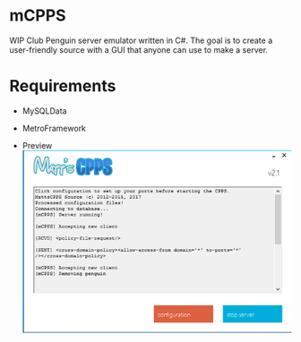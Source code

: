 # mCPPS
WIP Club Penguin server emulator written in C#. The goal is to create a user-friendly source with a GUI that anyone can use to make a server.

# Requirements
* MySQLData
* MetroFramework

* Preview
![alt text](https://raw.githubusercontent.com/mh9924/mCPPS/master/screens/mcpps1.png)

